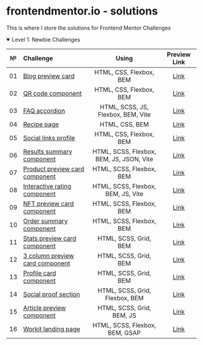 # frontendmentor.io - solutions

This is where I store the solutions for Frontend Mentor Challenges

<details open>
<summary>Level 1: Newbie Challenges</summary>

| № | Challenge | Using | Preview Link |
| :---: | :--- | :---: | :---: |
| 01 | [Blog preview card](https://github.com/ankkiel/frontend-mentor-solutions/tree/main/blog-preview-card-main) | HTML, CSS, Flexbox, BEM | [Link](https://ankkiel.github.io/frontend-mentor-solutions/blog-preview-card-main/) |
| 02 | [QR code component](https://github.com/ankkiel/frontend-mentor-solutions/tree/main/qr-code-component-main) | HTML, CSS, Flexbox, BEM | [Link](https://ankkiel.github.io/frontend-mentor-solutions/qr-code-component-main/) |
| 03 | [FAQ accordion](https://github.com/ankkiel/frontend-mentor-solutions/tree/main/faq-accordion-main) | HTML, SCSS, JS, Flexbox, BEM, Vite | [Link](https://ankkiel.github.io/frontend-mentor-solutions/faq-accordion-main/) |
| 04 | [Recipe page](https://github.com/ankkiel/frontend-mentor-solutions/tree/main/recipe-page-main) | HTML, CSS, BEM | [Link](https://ankkiel.github.io/frontend-mentor-solutions/recipe-page-main/) |
| 05 | [Social links profile](https://github.com/ankkiel/frontend-mentor-solutions/tree/main/social-links-profile-main) | HTML, CSS, Flexbox, BEM | [Link](https://ankkiel.github.io/frontend-mentor-solutions/social-links-profile-main/) |
| 06 | [Results summary component](https://github.com/ankkiel/frontend-mentor-solutions/tree/main/results-summary-component-main) | HTML, SCSS, Flexbox, BEM, JS, JSON, Vite | [Link](https://ankkiel.github.io/frontend-mentor-solutions/results-summary-component-main/) |
| 07 | [Product preview card component](https://github.com/ankkiel/frontend-mentor-solutions/tree/main/product-preview-card-component-main) | HTML, SCSS, Flexbox, BEM | [Link](https://ankkiel.github.io/frontend-mentor-solutions/product-preview-card-component-main/) |
| 08 | [Interactive rating component](https://github.com/ankkiel/frontend-mentor-solutions/tree/main/interactive-rating-component-main) | HTML, SCSS, Flexbox, BEM, JS, Vite | [Link](https://ankkiel.github.io/frontend-mentor-solutions/interactive-rating-component-main/) |
| 09 | [NFT preview card component](https://github.com/ankkiel/frontend-mentor-solutions/tree/main/nft-preview-card-component-main) | HTML, SCSS, Flexbox, BEM  | [Link](https://ankkiel.github.io/frontend-mentor-solutions/nft-preview-card-component-main/) |
| 10 | [Order summary component](https://github.com/ankkiel/frontend-mentor-solutions/tree/main/order-summary-component) | HTML, SCSS, Flexbox, BEM  | [Link](https://ankkiel.github.io/frontend-mentor-solutions/order-summary-component/) |
| 11 | [Stats preview card component](https://github.com/ankkiel/frontend-mentor-solutions/tree/main/stats-preview-card-component) | HTML, SCSS, Grid, BEM  | [Link](https://ankkiel.github.io/frontend-mentor-solutions/stats-preview-card-component/) |
| 12 | [3 column preview card component](https://github.com/ankkiel/frontend-mentor-solutions/tree/main/3-column-preview-card-component) | HTML, SCSS, Grid, BEM  | [Link](https://ankkiel.github.io/frontend-mentor-solutions/3-column-preview-card-component/) |
| 13 | [Profile card component](https://github.com/ankkiel/frontend-mentor-solutions/tree/main/profile-card-component) | HTML, SCSS, Grid, BEM  | [Link](https://ankkiel.github.io/frontend-mentor-solutions/profile-card-component/) |
| 14 | [Social proof section](https://github.com/ankkiel/frontend-mentor-solutions/tree/main/social-proof-section) | HTML, SCSS, Grid, Flexbox, BEM  | [Link](https://ankkiel.github.io/frontend-mentor-solutions/social-proof-section/) |
| 15 | [Article preview component](https://github.com/ankkiel/frontend-mentor-solutions/tree/main/article-preview-component) | HTML, SCSS, Grid, BEM, JS  | [Link](https://ankkiel.github.io/frontend-mentor-solutions/article-preview-component/) |
| 16 | [Workit landing page](https://github.com/ankkiel/frontend-mentor-solutions/tree/main/workit-landing-page) | HTML, SCSS, Flexbox, BEM, GSAP  | [Link](https://ankkiel.github.io/frontend-mentor-solutions/workit-landing-page/) |
</details>
